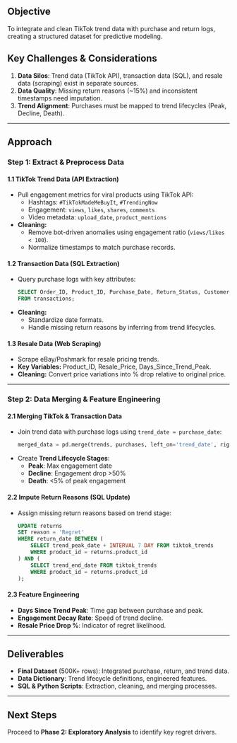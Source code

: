 

## **Objective**
To integrate and clean TikTok trend data with purchase and return logs, creating a structured dataset for predictive modeling.

## **Key Challenges & Considerations**
1. **Data Silos**: Trend data (TikTok API), transaction data (SQL), and resale data (scraping) exist in separate sources.
2. **Data Quality**: Missing return reasons (~15%) and inconsistent timestamps need imputation.
3. **Trend Alignment**: Purchases must be mapped to trend lifecycles (Peak, Decline, Death).

---

## **Approach**
### **Step 1: Extract & Preprocess Data**
#### **1.1 TikTok Trend Data (API Extraction)**
- Pull engagement metrics for viral products using TikTok API:
  - Hashtags: `#TikTokMadeMeBuyIt`, `#TrendingNow`
  - Engagement: `views`, `likes`, `shares`, `comments`
  - Video metadata: `upload_date`, `product_mentions`
- **Cleaning:**
  - Remove bot-driven anomalies using engagement ratio (`views/likes < 100`).
  - Normalize timestamps to match purchase records.

#### **1.2 Transaction Data (SQL Extraction)**
- Query purchase logs with key attributes:
  ```sql
  SELECT Order_ID, Product_ID, Purchase_Date, Return_Status, Customer_Age
  FROM transactions;
  ```
- **Cleaning:**
  - Standardize date formats.
  - Handle missing return reasons by inferring from trend lifecycles.

#### **1.3 Resale Data (Web Scraping)**
- Scrape eBay/Poshmark for resale pricing trends.
- **Key Variables:** Product_ID, Resale_Price, Days_Since_Trend_Peak.
- **Cleaning:** Convert price variations into % drop relative to original price.

---

### **Step 2: Data Merging & Feature Engineering**
#### **2.1 Merging TikTok & Transaction Data**
- Join trend data with purchase logs using `trend_date ≈ purchase_date`:
  ```python
  merged_data = pd.merge(trends, purchases, left_on='trend_date', right_on='purchase_date')
  ```
- Create **Trend Lifecycle Stages**:
  - **Peak**: Max engagement date
  - **Decline**: Engagement drop >50%
  - **Death**: <5% of peak engagement

#### **2.2 Impute Return Reasons (SQL Update)**
- Assign missing return reasons based on trend stage:
  ```sql
  UPDATE returns
  SET reason = 'Regret'
  WHERE return_date BETWEEN (
      SELECT trend_peak_date + INTERVAL 7 DAY FROM tiktok_trends
      WHERE product_id = returns.product_id
  ) AND (
      SELECT trend_end_date FROM tiktok_trends
      WHERE product_id = returns.product_id
  );
  ```

#### **2.3 Feature Engineering**
- **Days Since Trend Peak**: Time gap between purchase and peak.
- **Engagement Decay Rate**: Speed of trend decline.
- **Resale Price Drop %**: Indicator of regret likelihood.

---

## **Deliverables**
- **Final Dataset** (500K+ rows): Integrated purchase, return, and trend data.
- **Data Dictionary**: Trend lifecycle definitions, engineered features.
- **SQL & Python Scripts**: Extraction, cleaning, and merging processes.

---

## **Next Steps**
Proceed to **Phase 2: Exploratory Analysis** to identify key regret drivers.

